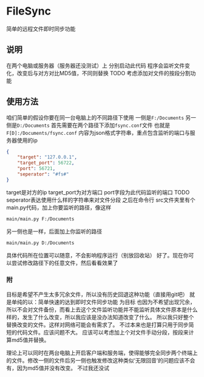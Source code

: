 # FileSync
简单的远程文件即时同步功能

## 说明
在两个电脑或服务器（服务器还没测试）上
分别启动此代码
程序会监听文件变化，改变后与对方对比MD5值，不同则替换
TODO 考虑添加对文件的按段分割功能


## 使用方法
咱们简单的假设你要在同一台电脑上的不同路径下使用
一侧是<code>F:/Documents</code>
另一侧是<code>D:/Documents</code>
首先需要在两个路径下添加<code>fsync.conf</code>文件
也就是<code>F[D]:/Documents/fsync.conf</code>
内容为json格式字符串，重点包含监听的端口与服务器使用的ip
```json
{
    "target": "127.0.0.1",
    "target_port": 56722,
    "port": 56721,
    "seperator": "#fs#"
}
```
target是对方的ip
target_port为对方端口
port字段为此代码监听的端口
TODO seperator表达使用什么样的字符串来对文件分段
之后在命令行
src文件夹里有个main.py代码，加上你要监听的路径，像这样
```bash
main/main.py F:/Documents
```
另一侧也是一样，后面加上你监听的路径
```bash
main/main.py D:/Documents
```
具体代码所在位置可以随意，不会影响程序运行（别放回收站）
好了。现在你可以尝试修改路径下的任意文件，然后看看效果了

### 附
目标是希望不产生太多冗余文件，所以没有历史回退这种功能（直接用git吧）
就是单纯的以：简单快速的达到即时文件同步功能 为目标
也因为不希望出现冗余，所以不会对文件备份，而看上去这个文件监听功能并不能监听具体文件原本是什么样的，发生了什么改变，所以我应该是没办法知道改变了什么。
所以我只好整个替换改变的文件。这样对网络可能会有需求了。
不过本来也是打算只用于同步简短的代码文件。应该问题不大。
应该可以考虑加上个对文件手动分段，按段来计算md5值并替换。

理论上可以同时在两台电脑上开启客户端和服务端，使得能够完全同步两个终端上的文件。修改一侧的文件后另一侧也触发修改这种类似‘无限回音’的问题应该不会有，因为md5值并没有改变。
不过我还没试